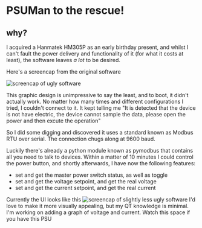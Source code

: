 # PSUMan to the rescue!
## why?
I acquired a Hanmatek HM305P as an early birthday present, and whilst I can't fault the power delivery and functionality of it (for what it costs at least), the software leaves *a lot* to be desired.

Here's a screencap from the original software

![screencap of ugly software](https://cdn.discordapp.com/attachments/399691384652562434/716690129799872582/unknown.png)

This graphic design is unimpressive to say the least, and to boot, it didn't actually work. No matter how many times and different configurations I tried, I couldn't connect to it. It kept telling me "It is detected that the device is not have electric, the device cannot sample the data, please open the power and then excute the operation"

So I did some digging and discovered it uses a standard known as Modbus RTU over serial. The connection chugs along at 9600 baud. 

Luckily there's already a python module known as pymodbus that contains all you need to talk to devices. Within a matter of 10 minutes I could control the power button, and shortly afterwards, I have now the following features:
* set and get the master power switch status, as well as toggle
* set and get the voltage setpoint, and get the real voltage
* set and get the current setpoint, and get the real current

Currently the UI looks like this 
![screencap of slightly less ugly software](https://media.discordapp.net/attachments/399691384652562434/787681840826810408/unknown.png)
I'd love to make it more visually appealing, but my QT knowledge is minimal. I'm working on adding a graph of voltage and current.
Watch this space if you have this PSU
